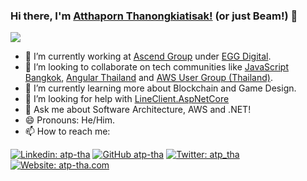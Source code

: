 ### Hi there, I'm [Atthaporn Thanongkiatisak!](https://www.atp-tha.com) (or just Beam!) 👋

![](https://komarev.com/ghpvc/?username=atp-tha&color=blue)

- 🔭 I’m currently working at [Ascend Group](https://www.ascendcorp.com/) under [EGG Digital](https://www.eggdigital.com).
- 👯 I’m looking to collaborate on tech communities like [JavaScript Bangkok](https://javascriptbangkok.com/), [Angular Thailand](https://twitter.com/angularthailand) and [AWS User Group (Thailand)](https://medium.com/aws-user-group).
- 🌱 I’m currently learning more about Blockchain and Game Design.
- 🤔 I’m looking for help with [LineClient.AspNetCore](https://github.com/atp-tha/LineClient.AspNetCore)
- 💬 Ask me about Software Architecture, AWS and .NET!
- 😄 Pronouns: He/Him.
- 📫 How to reach me:

[![Linkedin: atp-tha](https://img.shields.io/badge/atp--tha-blue?style=flat-square&logo=Linkedin&logoColor=white&link=https://www.linkedin.com/in/atp-tha/)](https://www.linkedin.com/in/atp-tha/)
[![GitHub atp-tha](https://img.shields.io/github/followers/atp-tha?label=follow&style=social)](https://github.com/atp-tha)
[![Twitter: atp_tha](https://img.shields.io/twitter/follow/atp_tha?style=social)](https://twitter.com/atp_tha)
[![Website: atp-tha.com](https://img.shields.io/badge/Website-atp--tha.com-blue?logo=gatsby)](https://www.atp-tha.com/)

<!--
**atp-tha/atp-tha** is a ✨ _special_ ✨ repository because its `README.md` (this file) appears on your GitHub profile.

- ⚡ Fun fact: ...
-->
